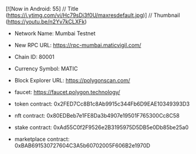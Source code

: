 [![Now in Android: 55]          // Title
(https://i.ytimg.com/vi/Hc79sDi3f0U/maxresdefault.jpg)] // Thumbnail
(https://youtu.be/n2Yv7kCLXFk)    

- Network Name: Mumbai Testnet
- New RPC URL: https://rpc-mumbai.maticvigil.com/
- Chain ID: 80001
- Currency Symbol: MATIC
- Block Explorer URL: https://polygonscan.com/
- faucet: https://faucet.polygon.technology/

- token contract: 0x2FED7Cc8B1c8Ab9915c344Fb6D9EAE10349393D3
- nft contract: 0x80EDBeb7e1FE8Da3b4907e19501F765300Cc8C58
- stake contract: 0xAd55C0f2F9526e2B3195975D5DB5e0Db85be25a0
- marketplace contract: 0xBAB691530727604C3A5b60702005F606B2e1970D
